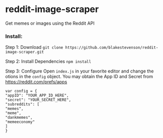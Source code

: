 # reddit-image-scraper
Get memes or images using the Reddit API

### Install:

Step 1: Download
```git clone https://github.com/blakestevenson/reddit-image-scraper.git```

Step 2: Install Dependencies
```npm install```

Step 3: Configure
Open `index.js` in your favorite editor and change the otions in the `config` object. You may obtain the App ID and Secret from https://reddit.com/prefs/apps
```
var config = {
"appID": "YOUR_APP_ID_HERE",
"secret": "YOUR_SECRET_HERE",
"subreddits": [
"memes",
"meme",
"dankmemes",
"memeeconomy"
]
}
